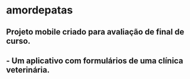 # amordepatas
## Projeto mobile criado para avaliação de final de curso. 
## - Um aplicativo com formulários de uma clínica veterinária.
